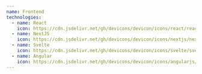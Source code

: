 ```yaml
---
name: Frontend
technologies:
  - name: React
    icon: https://cdn.jsdelivr.net/gh/devicons/devicon/icons/react/react-original.svg
  - name: NextJS
    icon: https://cdn.jsdelivr.net/gh/devicons/devicon/icons/nextjs/nextjs-original-wordmark.svg
  - name: Svelte
    icon: https://cdn.jsdelivr.net/gh/devicons/devicon/icons/svelte/svelte-original.svg
  - name: Angular
    icon: https://cdn.jsdelivr.net/gh/devicons/devicon/icons/angularjs/angularjs-original.svg
---
```

